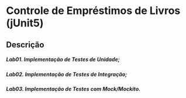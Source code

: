 # Controle de Empréstimos de Livros (jUnit5)

## Descrição
##### Lab01. Implementação de Testes de Unidade;
##### Lab02. Implementação de Testes de Integração;
##### Lab03. Implementação de Testes com Mock/Mockito.
